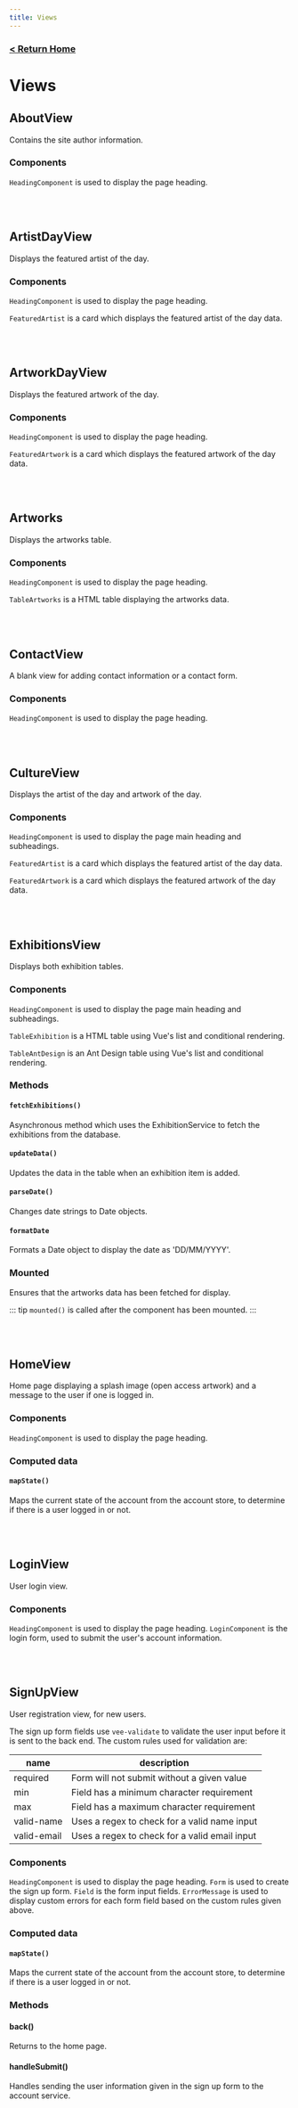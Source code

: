```yaml
---
title: Views
---
```


### [ < Return Home ](./README.md)

# Views

## AboutView

Contains the site author information.

### Components

`HeadingComponent` is used to display the page heading.

<br>
<br>

## ArtistDayView

Displays the featured artist of the day.

### Components

`HeadingComponent` is used to display the page heading.

`FeaturedArtist` is a card which displays the featured artist of the day data.

<br>
<br>

## ArtworkDayView

Displays the featured artwork of the day.

### Components

`HeadingComponent` is used to display the page heading.

`FeaturedArtwork` is a card which displays the featured artwork of the day data.

<br>
<br>

## Artworks

Displays the artworks table.

### Components

`HeadingComponent` is used to display the page heading.

`TableArtworks` is a HTML table displaying the artworks data.

<br>
<br>

## ContactView

A blank view for adding contact information or a contact form.

### Components

`HeadingComponent` is used to display the page heading.

<br>
<br>

## CultureView

Displays the artist of the day and artwork of the day.

### Components

`HeadingComponent` is used to display the page main heading and subheadings.

`FeaturedArtist`  is a card which displays the featured artist of the day data.

`FeaturedArtwork`  is a card which displays the featured artwork of the day data.

<br>
<br>

## ExhibitionsView

Displays both exhibition tables.

### Components

`HeadingComponent` is used to display the page main heading and subheadings.

`TableExhibition` is a HTML table using Vue's list and conditional rendering.

`TableAntDesign` is an Ant Design table using Vue's list and conditional rendering.

### Methods

#### `fetchExhibitions()`

Asynchronous method which uses the ExhibitionService to fetch the exhibitions from the database.

#### `updateData()`

Updates the data in the table when an exhibition item is added.

#### `parseDate()`

Changes date strings to Date objects.

#### `formatDate`

Formats a Date object to display the date as 'DD/MM/YYYY'.

### Mounted

Ensures that the artworks data has been fetched for display.

::: tip
`mounted()` is called after the component has been mounted.
:::

<br>
<br>

## HomeView

Home page displaying a splash image (open access artwork) and a message to the user if one is logged in.

### Components

`HeadingComponent` is used to display the page heading.

### Computed data

#### `mapState()`

Maps the current state of the account from the account store, to determine if there is a user logged in or not.

<br>
<br>

## LoginView

User login view.

### Components

`HeadingComponent` is used to display the page heading.
`LoginComponent` is the login form, used to submit the user's account information.

<br>
<br>

## SignUpView

User registration view, for new users.

The sign up form fields use `vee-validate` to validate the user input before it is sent to the back end. The custom rules used for validation are:

| name | description |
|---------|------------------|
| required | Form will not submit without a given value
| min | Field has a minimum character requirement
| max | Field has a maximum character requirement
| valid-name | Uses a regex to check for a valid name input
| valid-email | Uses a regex to check for a valid email input


### Components

`HeadingComponent` is used to display the page heading.
`Form` is used to create the sign up form.
`Field` is the form input fields.
`ErrorMessage` is used to display custom errors for each form field based on the custom rules given above.

### Computed data

#### `mapState()`

Maps the current state of the account from the account store, to determine if there is a user logged in or not.

### Methods

#### back()

Returns to the home page.

#### handleSubmit()

Handles sending the user information given in the sign up form to the account service.
